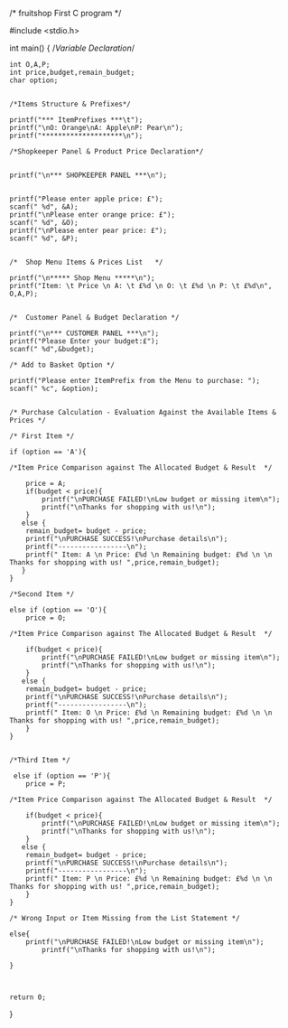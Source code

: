 /* fruitshop
First C program */

#include <stdio.h>

int main() {
    /*Variable Declaration*/
    
    int O,A,P;
    int price,budget,remain_budget;
    char option;
    
    
    /*Items Structure & Prefixes*/
    
    printf("*** ItemPrefixes ***\t");
    printf("\nO: Orange\nA: Apple\nP: Pear\n");
    printf("********************\n");
    
    /*Shopkeeper Panel & Product Price Declaration*/
    
    
    printf("\n*** SHOPKEEPER PANEL ***\n");
    
    
    printf("Please enter apple price: £");
    scanf(" %d", &A);
    printf("\nPlease enter orange price: £");
    scanf(" %d", &O);
    printf("\nPlease enter pear price: £");
    scanf(" %d", &P);
    
    
    /*  Shop Menu Items & Prices List   */
    
    printf("\n***** Shop Menu *****\n");
    printf("Item: \t Price \n A: \t £%d \n O: \t £%d \n P: \t £%d\n", O,A,P);
    
    
    /*  Customer Panel & Budget Declaration */
    
    printf("\n*** CUSTOMER PANEL ***\n");
    printf("Please Enter your budget:£");
    scanf(" %d",&budget);
    
    /* Add to Basket Option */
    
    printf("Please enter ItemPrefix from the Menu to purchase: ");
    scanf(" %c", &option);
    
    
    /* Purchase Calculation - Evaluation Against the Available Items & Prices */
    
    /* First Item */
    
    if (option == 'A'){
        
    /*Item Price Comparison against The Allocated Budget & Result  */
        
        price = A;
        if(budget < price){
            printf("\nPURCHASE FAILED!\nLow budget or missing item\n");
            printf("\nThanks for shopping with us!\n");
        }
       else {
        remain_budget= budget - price;
        printf("\nPURCHASE SUCCESS!\nPurchase details\n");
        printf("-----------------\n");
        printf(" Item: A \n Price: £%d \n Remaining budget: £%d \n \n Thanks for shopping with us! ",price,remain_budget);
       }
    }
    
    /*Second Item */
    
    else if (option == 'O'){
        price = O;
        
    /*Item Price Comparison against The Allocated Budget & Result  */
        
        if(budget < price){
            printf("\nPURCHASE FAILED!\nLow budget or missing item\n");
            printf("\nThanks for shopping with us!\n");
        }
       else {
        remain_budget= budget - price;
        printf("\nPURCHASE SUCCESS!\nPurchase details\n");
        printf("-----------------\n");
        printf(" Item: O \n Price: £%d \n Remaining budget: £%d \n \n Thanks for shopping with us! ",price,remain_budget);
        }
    }
    
    
    /*Third Item */
    
     else if (option == 'P'){
        price = P;
        
    /*Item Price Comparison against The Allocated Budget & Result  */
     
        if(budget < price){
            printf("\nPURCHASE FAILED!\nLow budget or missing item\n");
            printf("\nThanks for shopping with us!\n");
        }
       else {
        remain_budget= budget - price;
        printf("\nPURCHASE SUCCESS!\nPurchase details\n");
        printf("-----------------\n");
        printf(" Item: P \n Price: £%d \n Remaining budget: £%d \n \n Thanks for shopping with us! ",price,remain_budget);
        }
    }
    
    /* Wrong Input or Item Missing from the List Statement */
    
    else{
        printf("\nPURCHASE FAILED!\nLow budget or missing item\n");
            printf("\nThanks for shopping with us!\n");
        
    }
    
    

    return 0;
}



